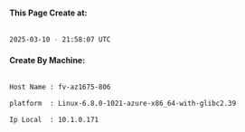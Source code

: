 
   
#### This Page Create at:

```bash

2025-03-10 - 21:58:07 UTC

```

#### Create By Machine:

```bash

Host Name : fv-az1675-806

platform  : Linux-6.8.0-1021-azure-x86_64-with-glibc2.39

Ip Local  : 10.1.0.171

```

